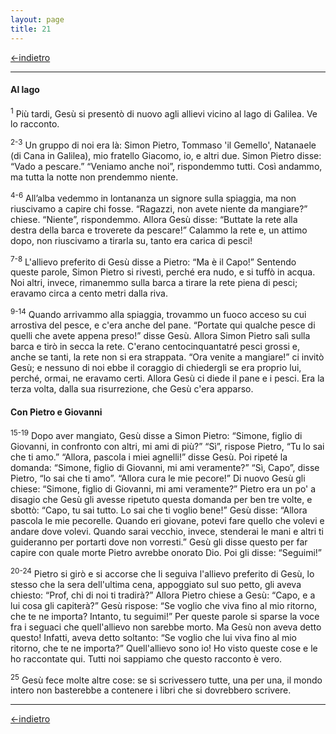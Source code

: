```yaml
---
layout: page
title: 21
---
```

[<-indietro](gv20.html) 

----------------------
#### Al lago

<sup>1</sup> Più tardi, Gesù si presentò di nuovo agli allievi vicino al
lago di Galilea. Ve lo racconto.

<sup>2-3</sup> Un gruppo di noi era là: Simon Pietro, Tommaso 'il
Gemello', Natanaele (di Cana in Galilea), mio fratello Giacomo, io, e
altri due. Simon Pietro disse: “Vado a pescare.” “Veniamo anche noi”,
rispondemmo tutti. Così andammo, ma tutta la notte non prendemmo niente.

<sup>4-6</sup> All’alba vedemmo in lontananza un signore sulla spiaggia,
ma non riuscivamo a capire chi fosse. “Ragazzi, non avete niente da
mangiare?” chiese. “Niente”, rispondemmo. Allora Gesù disse: “Buttate la
rete alla destra della barca e troverete da pescare!” Calammo la rete e,
un attimo dopo, non riuscivamo a tirarla su, tanto era carica di pesci!

<sup>7-8</sup> L'allievo preferito di Gesù disse a Pietro: “Ma è il
Capo!” Sentendo queste parole, Simon Pietro si rivestì, perché era nudo,
e si tuffò in acqua. Noi altri, invece, rimanemmo sulla barca a tirare
la rete piena di pesci; eravamo circa a cento metri dalla riva.

<sup>9-14</sup> Quando arrivammo alla spiaggia, trovammo un fuoco acceso
su cui arrostiva del pesce, e c'era anche del pane. “Portate qui qualche
pesce di quelli che avete appena preso!” disse Gesù. Allora Simon Pietro
salì sulla barca e tirò in secca la rete. C'erano centocinquantatré
pesci grossi e, anche se tanti, la rete non si era strappata. “Ora
venite a mangiare!” ci invitò Gesù; e nessuno di noi ebbe il coraggio di
chiedergli se era proprio lui, perché, ormai, ne eravamo certi. Allora
Gesù ci diede il pane e i pesci. Era la terza volta, dalla sua
risurrezione, che Gesù c'era apparso.

#### Con Pietro e Giovanni

<sup>15-19</sup> Dopo aver mangiato, Gesù disse a Simon Pietro: “Simone,
figlio di Giovanni, in confronto con altri, mi ami di più?” “Sì”,
rispose Pietro, “Tu lo sai che ti amo.” “Allora, pascola i miei
agnelli!” disse Gesù. Poi ripeté la domanda: “Simone, figlio di
Giovanni, mi ami veramente?” “Sì, Capo”, disse Pietro, “lo sai che ti
amo”. “Allora cura le mie pecore!” Di nuovo Gesù gli chiese: “Simone,
figlio di Giovanni, mi ami veramente?” Pietro era un po' a disagio che
Gesù gli avesse ripetuto questa domanda per ben tre volte, e sbottò:
“Capo, tu sai tutto. Lo sai che ti voglio bene!” Gesù disse: “Allora
pascola le mie pecorelle. Quando eri giovane, potevi fare quello che
volevi e andare dove volevi. Quando sarai vecchio, invece, stenderai le
mani e altri ti guideranno per portarti dove non vorresti.” Gesù gli
disse questo per far capire con quale morte Pietro avrebbe onorato Dio.
Poi gli disse: “Seguimi!”

<sup>20-24</sup> Pietro si girò e si accorse che li seguiva l'allievo
preferito di Gesù, lo stesso che la sera dell'ultima cena, appoggiato
sul suo petto, gli aveva chiesto: “Prof, chi di noi ti tradirà?” Allora
Pietro chiese a Gesù: “Capo, e a lui cosa gli capiterà?” Gesù rispose:
“Se voglio che viva fino al mio ritorno, che te ne importa? Intanto, tu
seguimi!” Per queste parole si sparse la voce fra i seguaci che
quell'allievo non sarebbe morto. Ma Gesù non aveva detto questo!
Infatti, aveva detto soltanto: “Se voglio che lui viva fino al mio
ritorno, che te ne importa?” Quell'allievo sono io! Ho visto queste cose
e le ho raccontate qui. Tutti noi sappiamo che questo racconto è vero.

<sup>25</sup> Gesù fece molte altre cose: se si scrivessero tutte, una
per una, il mondo intero non basterebbe a contenere i libri che si
dovrebbero scrivere.

----------------------
[<-indietro](gv20.html) 
